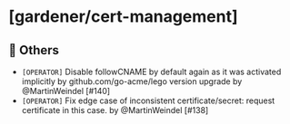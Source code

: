 # [gardener/cert-management]

## 🏃 Others

- `[OPERATOR]` Disable followCNAME by default again as it was activated implicitly by github.com/go-acme/lego version upgrade by @MartinWeindel [#140]
- `[OPERATOR]` Fix edge case of inconsistent certificate/secret: request certificate in this case. by @MartinWeindel [#138]